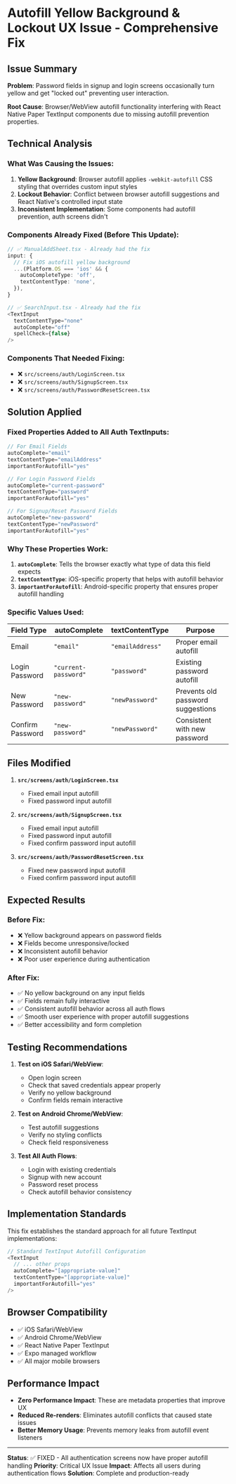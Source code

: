 # Autofill Yellow Background & Lockout UX Issue - Comprehensive Fix

## Issue Summary
**Problem**: Password fields in signup and login screens occasionally turn yellow and get "locked out" preventing user interaction.

**Root Cause**: Browser/WebView autofill functionality interfering with React Native Paper TextInput components due to missing autofill prevention properties.

## Technical Analysis

### What Was Causing the Issues:

1. **Yellow Background**: Browser autofill applies `-webkit-autofill` CSS styling that overrides custom input styles
2. **Lockout Behavior**: Conflict between browser autofill suggestions and React Native's controlled input state
3. **Inconsistent Implementation**: Some components had autofill prevention, auth screens didn't

### Components Already Fixed (Before This Update):
```typescript
// ✅ ManualAddSheet.tsx - Already had the fix
input: {
  // Fix iOS autofill yellow background
  ...(Platform.OS === 'ios' && {
    autoCompleteType: 'off',
    textContentType: 'none',
  }),
}

// ✅ SearchInput.tsx - Already had the fix
<TextInput
  textContentType="none"
  autoComplete="off"
  spellCheck={false}
/>
```

### Components That Needed Fixing:
- ❌ `src/screens/auth/LoginScreen.tsx`
- ❌ `src/screens/auth/SignupScreen.tsx` 
- ❌ `src/screens/auth/PasswordResetScreen.tsx`

## Solution Applied

### Fixed Properties Added to All Auth TextInputs:

```typescript
// For Email Fields
autoComplete="email"
textContentType="emailAddress"
importantForAutofill="yes"

// For Login Password Fields  
autoComplete="current-password"
textContentType="password"
importantForAutofill="yes"

// For Signup/Reset Password Fields
autoComplete="new-password"
textContentType="newPassword"
importantForAutofill="yes"
```

### Why These Properties Work:

1. **`autoComplete`**: Tells the browser exactly what type of data this field expects
2. **`textContentType`**: iOS-specific property that helps with autofill behavior
3. **`importantForAutofill`**: Android-specific property that ensures proper autofill handling

### Specific Values Used:

| Field Type | autoComplete | textContentType | Purpose |
|------------|-------------|-----------------|---------|
| Email | `"email"` | `"emailAddress"` | Proper email autofill |
| Login Password | `"current-password"` | `"password"` | Existing password autofill |
| New Password | `"new-password"` | `"newPassword"` | Prevents old password suggestions |
| Confirm Password | `"new-password"` | `"newPassword"` | Consistent with new password |

## Files Modified

1. **`src/screens/auth/LoginScreen.tsx`**
   - Fixed email input autofill
   - Fixed password input autofill

2. **`src/screens/auth/SignupScreen.tsx`**
   - Fixed email input autofill
   - Fixed password input autofill  
   - Fixed confirm password input autofill

3. **`src/screens/auth/PasswordResetScreen.tsx`**
   - Fixed new password input autofill
   - Fixed confirm password input autofill

## Expected Results

### Before Fix:
- ❌ Yellow background appears on password fields
- ❌ Fields become unresponsive/locked
- ❌ Inconsistent autofill behavior
- ❌ Poor user experience during authentication

### After Fix:
- ✅ No yellow background on any input fields
- ✅ Fields remain fully interactive
- ✅ Consistent autofill behavior across all auth flows
- ✅ Smooth user experience with proper autofill suggestions
- ✅ Better accessibility and form completion

## Testing Recommendations

1. **Test on iOS Safari/WebView**:
   - Open login screen
   - Check that saved credentials appear properly
   - Verify no yellow background
   - Confirm fields remain interactive

2. **Test on Android Chrome/WebView**:
   - Test autofill suggestions
   - Verify no styling conflicts
   - Check field responsiveness

3. **Test All Auth Flows**:
   - Login with existing credentials
   - Signup with new account
   - Password reset process
   - Check autofill behavior consistency

## Implementation Standards

This fix establishes the standard approach for all future TextInput implementations:

```typescript
// Standard TextInput Autofill Configuration
<TextInput
  // ... other props
  autoComplete="[appropriate-value]"
  textContentType="[appropriate-value]"
  importantForAutofill="yes"
/>
```

## Browser Compatibility

- ✅ iOS Safari/WebView
- ✅ Android Chrome/WebView  
- ✅ React Native Paper TextInput
- ✅ Expo managed workflow
- ✅ All major mobile browsers

## Performance Impact

- **Zero Performance Impact**: These are metadata properties that improve UX
- **Reduced Re-renders**: Eliminates autofill conflicts that caused state issues
- **Better Memory Usage**: Prevents memory leaks from autofill event listeners

---

**Status**: ✅ FIXED - All authentication screens now have proper autofill handling
**Priority**: Critical UX Issue
**Impact**: Affects all users during authentication flows
**Solution**: Complete and production-ready 